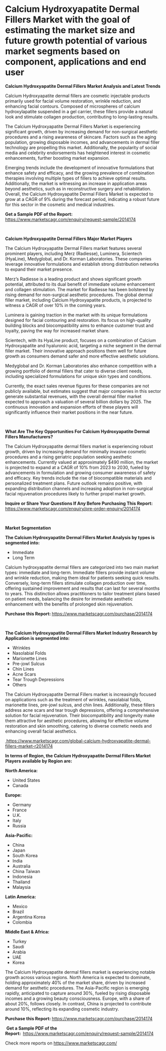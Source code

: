 <p><h1>Calcium Hydroxyapatite Dermal Fillers Market with the goal of estimating the market size and future growth potential of various market segments based on component, applications and end user</h1></p><p><strong>Calcium Hydroxyapatite Dermal Fillers Market Analysis and Latest Trends</strong></p>
<p><p>Calcium Hydroxyapatite dermal fillers are cosmetic injectable products primarily used for facial volume restoration, wrinkle reduction, and enhancing facial contours. Composed of microspheres of calcium hydroxylapatite suspended in a gel carrier, these fillers provide a natural look and stimulate collagen production, contributing to long-lasting results. </p><p>The Calcium Hydroxyapatite Dermal Fillers Market is experiencing significant growth, driven by increasing demand for non-surgical aesthetic procedures and a rising awareness of skincare. Factors such as the aging population, growing disposable incomes, and advancements in dermal filler technology are propelling this market. Additionally, the popularity of social media and celebrity endorsements has heightened interest in cosmetic enhancements, further boosting market expansion.</p><p>Emerging trends include the development of innovative formulations that enhance safety and efficacy, and the growing prevalence of combination therapies involving multiple types of fillers to achieve optimal results. Additionally, the market is witnessing an increase in application areas beyond aesthetics, such as in reconstructive surgery and rehabilitation. Overall, the Calcium Hydroxyapatite Dermal Fillers Market is expected to grow at a CAGR of 9% during the forecast period, indicating a robust future for this sector in the cosmetic and medical industries.</p></p>
<p><strong>Get a Sample PDF of the Report:&nbsp;</strong> <a href="https://www.marketscagr.com/enquiry/request-sample/2014174?utm_campaign=1895&utm_medium=2&utm_source=Github&utm_content=ia&utm_term=17012025&utm_id=calcium-hydroxyapatite-dermal-fillers">https://www.marketscagr.com/enquiry/request-sample/2014174</a></p>
<p>&nbsp;</p>
<p><strong>Calcium Hydroxyapatite Dermal Fillers Major Market Players</strong></p>
<p><p>The Calcium Hydroxyapatite Dermal Fillers market features several prominent players, including Merz (Radiesse), Luminera, Scientech (HyaLine), Medyglobal, and Dr. Korman Laboratories. These companies leverage innovative formulations and establish strong distribution networks to expand their market presence.</p><p>Merz’s Radiesse is a leading product and shows significant growth potential, attributed to its dual benefit of immediate volume enhancement and collagen stimulation. The market for Radiesse has been bolstered by rising demand for non-surgical aesthetic procedures. The global dermal filler market, including Calcium Hydroxyapatite products, is projected to witness a CAGR of over 10% in the coming years.</p><p>Luminera is gaining traction in the market with its unique formulations designed for facial contouring and restoration. Its focus on high-quality building blocks and biocompatibility aims to enhance customer trust and loyalty, paving the way for increased market share.</p><p>Scientech, with its HyaLine product, focuses on a combination of Calcium Hydroxyapatite and hyaluronic acid, targeting a niche segment in the dermal filler market. Their innovative approach positions them well for future growth as consumers demand safer and more effective aesthetic solutions.</p><p>Medyglobal and Dr. Korman Laboratories also enhance competition with a growing portfolio of dermal fillers that cater to diverse client needs, including specialized formulations for unique skin types and conditions.</p><p>Currently, the exact sales revenue figures for these companies are not publicly available, but estimates suggest that major companies in this sector generate substantial revenues, with the overall dermal filler market expected to approach a valuation of several billion dollars by 2025. The continuous innovation and expansion efforts of these players will significantly influence their market positions in the near future.</p></p>
<p>&nbsp;</p>
<p><strong>What Are The Key Opportunities For Calcium Hydroxyapatite Dermal Fillers Manufacturers?</strong></p>
<p><p>The Calcium Hydroxyapatite dermal fillers market is experiencing robust growth, driven by increasing demand for minimally invasive cosmetic procedures and a rising geriatric population seeking aesthetic enhancements. Currently valued at approximately $490 million, the market is projected to expand at a CAGR of 10% from 2023 to 2030, fueled by advancements in formulation and growing consumer awareness of safety and efficacy. Key trends include the rise of biocompatible materials and personalized treatment plans. Future outlook remains positive, with expanding distribution channels and increasing adoption in non-surgical facial rejuvenation procedures likely to further propel market growth.</p></p>
<p><strong>Inquire or Share Your Questions If Any Before Purchasing This Report:</strong> <a href="https://www.marketscagr.com/enquiry/pre-order-enquiry/2014174?utm_campaign=1895&utm_medium=2&utm_source=Github&utm_content=ia&utm_term=17012025&utm_id=calcium-hydroxyapatite-dermal-fillers">https://www.marketscagr.com/enquiry/pre-order-enquiry/2014174</a></p>
<p>&nbsp;</p>
<p><strong>Market Segmentation</strong></p>
<p><strong>The Calcium Hydroxyapatite Dermal Fillers Market Analysis by types is segmented into:</strong></p>
<p><ul><li>Immediate</li><li>Long Term</li></ul></p>
<p><p>Calcium hydroxyapatite dermal fillers are categorized into two main market types: immediate and long-term. Immediate fillers provide instant volume and wrinkle reduction, making them ideal for patients seeking quick results. Conversely, long-term fillers stimulate collagen production over time, offering sustained improvement and results that can last for several months to years. This distinction allows practitioners to tailor treatment plans based on patient needs, balancing the desire for immediate aesthetic enhancement with the benefits of prolonged skin rejuvenation.</p></p>
<p><strong>Purchase this Report:&nbsp;</strong><a href="https://www.marketscagr.com/purchase/2014174?utm_campaign=1895&utm_medium=2&utm_source=Github&utm_content=ia&utm_term=17012025&utm_id=calcium-hydroxyapatite-dermal-fillers">https://www.marketscagr.com/purchase/2014174</a></p>
<p>&nbsp;</p>
<p><strong>The Calcium Hydroxyapatite Dermal Fillers Market Industry Research by Application is segmented into:</strong></p>
<p><ul><li>Wrinkles</li><li>Nasolabial Folds</li><li>Marionette Lines</li><li>Pre-jowl Sulcus</li><li>Chin Lines</li><li>Acne Scars</li><li>Tear Trough Depressions</li><li>Others</li></ul></p>
<p><p>The Calcium Hydroxyapatite Dermal Fillers market is increasingly focused on applications such as the treatment of wrinkles, nasolabial folds, marionette lines, pre-jowl sulcus, and chin lines. Additionally, these fillers address acne scars and tear trough depressions, offering a comprehensive solution for facial rejuvenation. Their biocompatibility and longevity make them attractive for aesthetic procedures, allowing for effective volume restoration and skin smoothing, catering to diverse cosmetic needs and enhancing overall facial aesthetics.</p></p>
<p><a href="https://www.marketscagr.com/global-calcium-hydroxyapatite-dermal-fillers-market-r2014174?utm_campaign=1895&utm_medium=2&utm_source=Github&utm_content=ia&utm_term=17012025&utm_id=calcium-hydroxyapatite-dermal-fillers">&nbsp;https://www.marketscagr.com/global-calcium-hydroxyapatite-dermal-fillers-market-r2014174</a></p>
<p><strong>In terms of Region, the Calcium Hydroxyapatite Dermal Fillers Market Players available by Region are:</strong></p>
<p>
    <p> <strong> North America: </strong>
        <ul>
            <li>United States</li>
            <li>Canada</li>
        </ul>
        </p> 
    <p> <strong> Europe: </strong>
        <ul>
            <li>Germany</li>
            <li>France</li>
            <li>U.K.</li>
            <li>Italy</li>
            <li>Russia</li>
        </ul>
        </p> 
    <p> <strong> Asia-Pacific: </strong>
        <ul>
            <li>China</li>
            <li>Japan</li>
            <li>South Korea</li>
            <li>India</li>
            <li>Australia</li>
            <li>China Taiwan</li>
            <li>Indonesia</li>
            <li>Thailand</li>
            <li>Malaysia</li>
        </ul>
        </p> 
    <p> <strong> Latin America: </strong>
        <ul>
            <li>Mexico</li>
            <li>Brazil</li>
            <li>Argentina Korea</li>
            <li>Colombia</li>
        </ul>
        </p> 
    <p> <strong> Middle East & Africa: </strong>
        <ul>
            <li>Turkey</li>
            <li>Saudi</li>
            <li>Arabia</li>
            <li>UAE</li>
            <li>Korea</li>
        </ul>
    </p>
    </p>
<p><p>The Calcium Hydroxyapatite dermal fillers market is experiencing notable growth across various regions. North America is expected to dominate, holding approximately 40% of the market share, driven by increased demand for aesthetic procedures. The Asia-Pacific region is emerging rapidly, anticipated to capture around 30%, fueled by rising disposable incomes and a growing beauty consciousness. Europe, with a share of about 20%, follows closely. In contrast, China is projected to contribute around 10%, reflecting its expanding cosmetic industry.</p></p>
<p><strong>Purchase this Report: </strong><a href="https://www.marketscagr.com/purchase/2014174?utm_campaign=1895&utm_medium=2&utm_source=Github&utm_content=ia&utm_term=17012025&utm_id=calcium-hydroxyapatite-dermal-fillers">https://www.marketscagr.com/purchase/2014174</a></p>
<p>&nbsp;<strong>Get a Sample PDF of the Report:&nbsp;&nbsp;</strong><a href="https://www.marketscagr.com/enquiry/request-sample/2014174?utm_campaign=1895&utm_medium=2&utm_source=Github&utm_content=ia&utm_term=17012025&utm_id=calcium-hydroxyapatite-dermal-fillers">https://www.marketscagr.com/enquiry/request-sample/2014174</a></p>
<p><strong></strong></p>
<p>Check more reports on <a href="https://www.marketscagr.com/?utm_campaign=1895&utm_medium=2&utm_source=Github&utm_content=ia&utm_term=17012025&utm_id=calcium-hydroxyapatite-dermal-fillers">https://www.marketscagr.com/</a></p>